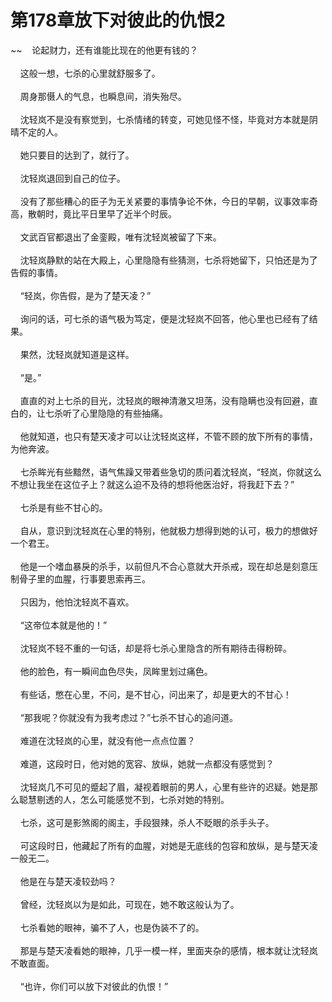 # 第178章放下对彼此的仇恨2
~~&nbsp;&nbsp;&nbsp;&nbsp;论起财力，还有谁能比现在的他更有钱的？<br><br>&nbsp;&nbsp;&nbsp;&nbsp;这般一想，七杀的心里就舒服多了。<br><br>&nbsp;&nbsp;&nbsp;&nbsp;周身那慑人的气息，也瞬息间，消失殆尽。<br><br>&nbsp;&nbsp;&nbsp;&nbsp;沈轻岚不是没有察觉到，七杀情绪的转变，可她见怪不怪，毕竟对方本就是阴晴不定的人。<br><br>&nbsp;&nbsp;&nbsp;&nbsp;她只要目的达到了，就行了。<br><br>&nbsp;&nbsp;&nbsp;&nbsp;沈轻岚退回到自己的位子。<br><br>&nbsp;&nbsp;&nbsp;&nbsp;没有了那些糟心的臣子为无关紧要的事情争论不休，今日的早朝，议事效率奇高，散朝时，竟比平日里早了近半个时辰。<br><br>&nbsp;&nbsp;&nbsp;&nbsp;文武百官都退出了金銮殿，唯有沈轻岚被留了下来。<br><br>&nbsp;&nbsp;&nbsp;&nbsp;沈轻岚静默的站在大殿上，心里隐隐有些猜测，七杀将她留下，只怕还是为了告假的事情。<br><br>&nbsp;&nbsp;&nbsp;&nbsp;“轻岚，你告假，是为了楚天凌？”<br><br>&nbsp;&nbsp;&nbsp;&nbsp;询问的话，可七杀的语气极为笃定，便是沈轻岚不回答，他心里也已经有了结果。<br><br>&nbsp;&nbsp;&nbsp;&nbsp;果然，沈轻岚就知道是这样。<br><br>&nbsp;&nbsp;&nbsp;&nbsp;“是。”<br><br>&nbsp;&nbsp;&nbsp;&nbsp;直直的对上七杀的目光，沈轻岚的眼神清澈又坦荡，没有隐瞒也没有回避，直白的，让七杀听了心里隐隐的有些抽痛。<br><br>&nbsp;&nbsp;&nbsp;&nbsp;他就知道，也只有楚天凌才可以让沈轻岚这样，不管不顾的放下所有的事情，为他奔波。<br><br>&nbsp;&nbsp;&nbsp;&nbsp;七杀眸光有些黯然，语气焦躁又带着些急切的质问着沈轻岚，“轻岚，你就这么不想让我坐在这位子上？就这么迫不及待的想将他医治好，将我赶下去？”<br><br>&nbsp;&nbsp;&nbsp;&nbsp;七杀是有些不甘心的。<br><br>&nbsp;&nbsp;&nbsp;&nbsp;自从，意识到沈轻岚在心里的特别，他就极力想得到她的认可，极力的想做好一个君王。<br><br>&nbsp;&nbsp;&nbsp;&nbsp;他是一个嗜血暴戾的杀手，以前但凡不合心意就大开杀戒，现在却总是刻意压制骨子里的血腥，行事要思索再三。<br><br>&nbsp;&nbsp;&nbsp;&nbsp;只因为，他怕沈轻岚不喜欢。<br><br>&nbsp;&nbsp;&nbsp;&nbsp;“这帝位本就是他的！”<br><br>&nbsp;&nbsp;&nbsp;&nbsp;沈轻岚不轻不重的一句话，却是将七杀心里隐含的所有期待击得粉碎。<br><br>&nbsp;&nbsp;&nbsp;&nbsp;他的脸色，有一瞬间血色尽失，凤眸里划过痛色。<br><br>&nbsp;&nbsp;&nbsp;&nbsp;有些话，憋在心里，不问，是不甘心，问出来了，却是更大的不甘心！<br><br>&nbsp;&nbsp;&nbsp;&nbsp;“那我呢？你就没有为我考虑过？”七杀不甘心的追问道。<br><br>&nbsp;&nbsp;&nbsp;&nbsp;难道在沈轻岚的心里，就没有他一点点位置？<br><br>&nbsp;&nbsp;&nbsp;&nbsp;难道，这段时日，他对她的宽容、放纵，她就一点都没有感觉到？<br><br>&nbsp;&nbsp;&nbsp;&nbsp;沈轻岚几不可见的蹙起了眉，凝视着眼前的男人，心里有些许的迟疑。她是那么聪慧剔透的人，怎么可能感觉不到，七杀对她的特别。<br><br>&nbsp;&nbsp;&nbsp;&nbsp;七杀，这可是影煞阁的阁主，手段狠辣，杀人不眨眼的杀手头子。<br><br>&nbsp;&nbsp;&nbsp;&nbsp;可这段时日，他藏起了所有的血腥，对她是无底线的包容和放纵，是与楚天凌一般无二。<br><br>&nbsp;&nbsp;&nbsp;&nbsp;他是在与楚天凌较劲吗？<br><br>&nbsp;&nbsp;&nbsp;&nbsp;曾经，沈轻岚以为是如此，可现在，她不敢这般认为了。<br><br>&nbsp;&nbsp;&nbsp;&nbsp;七杀看她的眼神，骗不了人，也是伪装不了的。<br><br>&nbsp;&nbsp;&nbsp;&nbsp;那是与楚天凌看她的眼神，几乎一模一样，里面夹杂的感情，根本就让沈轻岚不敢直面。<br><br>&nbsp;&nbsp;&nbsp;&nbsp;“也许，你们可以放下对彼此的仇恨！”<br><br>
                    

<script>_fwqdsqadxfw()</script>
<div><script>_dfwf1dw();</script></div>
<div><script>_dfwf1agdw();</script></div>
                